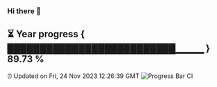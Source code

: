 ### Hi there 👋
⏳ Year progress { ██████████████████████████▁▁▁▁ } 89.73 %
---
⏰ Updated on Fri, 24 Nov 2023 12:26:39 GMT
![Progress Bar CI](https://github.com/liununu/liununu/workflows/Progress%20Bar%20CI/badge.svg)
